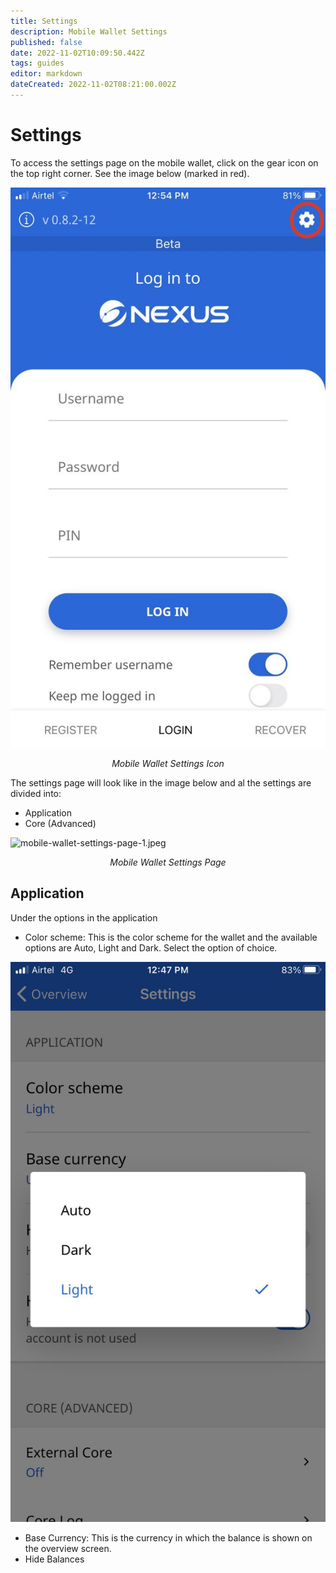 ```yaml
---
title: Settings
description: Mobile Wallet Settings
published: false
date: 2022-11-02T10:09:50.442Z
tags: guides
editor: markdown
dateCreated: 2022-11-02T08:21:00.002Z
---
```


# Settings

To access the settings page on the mobile wallet, click on the gear icon on the top right corner. See the image below (marked in red).

![mobile-wallet-settings-icon.jpg](/mobile-wallet-settings-icon.jpg)<p align=center>*Mobile Wallet Settings Icon*</p>

The settings page will look like in the image below and al the settings are divided into:
-  Application
-  Core (Advanced)

![mobile-wallet-settings-page-1.jpeg](/mobile-wallet-settings-page-1.jpeg)<p align=center>*Mobile Wallet Settings Page*</p>

## Application
Under the options in the application
- Color scheme: This is the color scheme for the wallet and the available options are Auto, Light and Dark. Select the option of choice.

![mobile-wallet-color-scheme.jpeg](/mobile-wallet-color-scheme.jpeg)

- Base Currency: This is the currency in which the balance is shown on the overview screen.
- Hide Balances